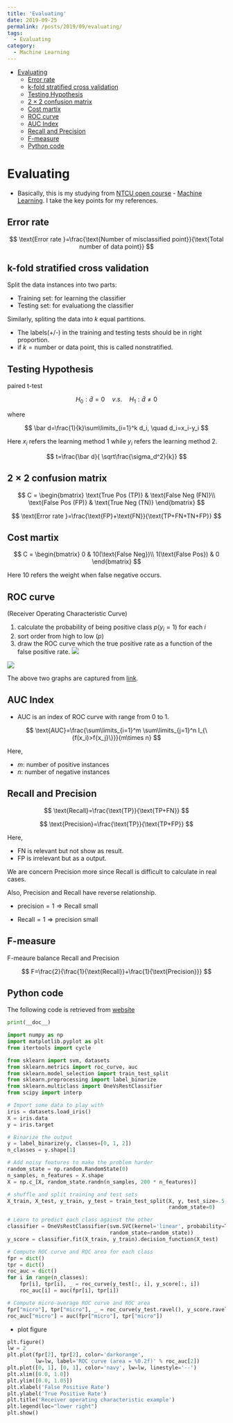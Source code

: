 ```yaml
---
title: 'Evaluating'
date: 2019-09-25
permalink: /posts/2019/09/evaluating/
tags:
  - Evaluating
category:
  - Machine Learning
---
```


- [Evaluating](#Evaluating)
  - [Error rate](#Error-rate)
  - [k-fold stratified cross validation](#k-fold-stratified-cross-validation)
  - [Testing Hypothesis](#Testing-Hypothesis)
  - [$2 \times 2$ confusion matrix](#2-times-2-confusion-matrix)
  - [Cost martix](#Cost-martix)
  - [ROC curve](#ROC-curve)
  - [AUC Index](#AUC-Index)
  - [Recall and Precision](#Recall-and-Precision)
  - [F-measure](#F-measure)
  - [Python code](#Python-code)

# 	Evaluating 
- Basically, this is my studying from [NTCU open course](http://ocw.nctu.edu.tw/index.php) - [Machine Learning](http://ocw.nctu.edu.tw/course_detail.php?bgid=1&gid=1&nid=563&page=1). I  take the key points for my references.

## Error rate

$$
\text{Error rate }=\frac{\text{Number of misclassified point}}{\text{Total number of data point}}
$$

## k-fold stratified cross validation

Split the data instances into two parts:
- Training set: for learning the classifier
- Testing set: for evaluationg the classifier


Similarly, spliting the data into $k$ equal partitions.
- The labels(+/-) in the training and testing tests should be in right proportion.
- if $k=\text{number or data point}$, this is called nonstratified.

## Testing Hypothesis
paired t-test

$$
H_0: \bar d=0 \quad v.s. \quad H_1: \bar d\neq 0
$$

where 

$$
\bar d=\frac{1}{k}\sum\limits_{i=1}^k d_i, \quad d_i=x_i-y_i
$$

Here $x_i$ refers the learning method 1 while $y_i$ refers the learning method 2.

$$
t=\frac{\bar d}{ \sqrt\frac{\sigma_d^2}{k}}
$$

## $2 \times 2$ confusion matrix

$$
C = 
\begin{bmatrix} 
\text{True Pos (TP)} & \text{False Neg (FN)}\\
\text{False Pos (FP)} & \text{True Neg  (TN)}
\end{bmatrix}
$$

$$
\text{Error rate }=\frac{\text{FP}+\text{FN}}{\text{TP+FN+TN+FP}}
$$

## Cost martix

$$
C = 
\begin{bmatrix} 
0 & 10(\text{False Neg})\\
1(\text{False Pos}) & 0
\end{bmatrix}
$$

Here 10 refers the weight when false negative occurs.

## ROC curve
(Receiver Operating Characteristic Curve)
1. calculate the probability of being positive class $p(y_i=1)$ for each $i$
2. sort order from high to low ($p$)
3. draw the ROC curve which the true positive rate as a function of the false positive rate.
![](/images/machine_learning/eveulating1.JPG)

![](/images/machine_learning/eveulating2.JPG)

The above two graphs are captured from [link](https://youtu.be/V-oQ7Z8qzJw).

## AUC Index
- AUC is an index of ROC curve with range from 0 to 1.

$$
\text{AUC}=\frac{\sum\limits_{i=1}^m \sum\limits_{j=1}^n  I_{\{f(x_i)>f{x_j}\}}}{m\times n}
$$

Here, 
- $m$: number of positive instances
- $n$: number of negative instances

## Recall and Precision

$$
\text{Recall}=\frac{\text{TP}}{\text{TP+FN}}
$$

$$
\text{Precision}=\frac{\text{TP}}{\text{TP+FP}}
$$

Here,
- $\text{FN}$ is relevant but not show as result.
- $\text{FP}$ is irrelevant but as a output.

We are concern Precision more since Recall is difficult to calculate in real cases.

Also, Precision and Recall have reverse relationship.
- $\text{precision}=1 \Rightarrow \text{Recall small}$

- $\text{Recall}=1 \Rightarrow \text{precision small}$

## F-measure
F-meaure balance Recall and Precision

$$
F=\frac{2}{\frac{1}{\text{Recall}}+\frac{1}{\text{Precision}}}
$$

## Python code
The following code is retrieved from [website](https://scikit-learn.org/stable/auto_examples/model_selection/plot_roc.html)

```python
print(__doc__)

import numpy as np
import matplotlib.pyplot as plt
from itertools import cycle

from sklearn import svm, datasets
from sklearn.metrics import roc_curve, auc
from sklearn.model_selection import train_test_split
from sklearn.preprocessing import label_binarize
from sklearn.multiclass import OneVsRestClassifier
from scipy import interp

# Import some data to play with
iris = datasets.load_iris()
X = iris.data
y = iris.target

# Binarize the output
y = label_binarize(y, classes=[0, 1, 2])
n_classes = y.shape[1]

# Add noisy features to make the problem harder
random_state = np.random.RandomState(0)
n_samples, n_features = X.shape
X = np.c_[X, random_state.randn(n_samples, 200 * n_features)]

# shuffle and split training and test sets
X_train, X_test, y_train, y_test = train_test_split(X, y, test_size=.5,
                                                    random_state=0)

# Learn to predict each class against the other
classifier = OneVsRestClassifier(svm.SVC(kernel='linear', probability=True,
                                 random_state=random_state))
y_score = classifier.fit(X_train, y_train).decision_function(X_test)

# Compute ROC curve and ROC area for each class
fpr = dict()
tpr = dict()
roc_auc = dict()
for i in range(n_classes):
    fpr[i], tpr[i], _ = roc_curve(y_test[:, i], y_score[:, i])
    roc_auc[i] = auc(fpr[i], tpr[i])

# Compute micro-average ROC curve and ROC area
fpr["micro"], tpr["micro"], _ = roc_curve(y_test.ravel(), y_score.ravel())
roc_auc["micro"] = auc(fpr["micro"], tpr["micro"])

```
- plot figure

```python
plt.figure()
lw = 2
plt.plot(fpr[2], tpr[2], color='darkorange',
         lw=lw, label='ROC curve (area = %0.2f)' % roc_auc[2])
plt.plot([0, 1], [0, 1], color='navy', lw=lw, linestyle='--')
plt.xlim([0.0, 1.0])
plt.ylim([0.0, 1.05])
plt.xlabel('False Positive Rate')
plt.ylabel('True Positive Rate')
plt.title('Receiver operating characteristic example')
plt.legend(loc="lower right")
plt.show()
```